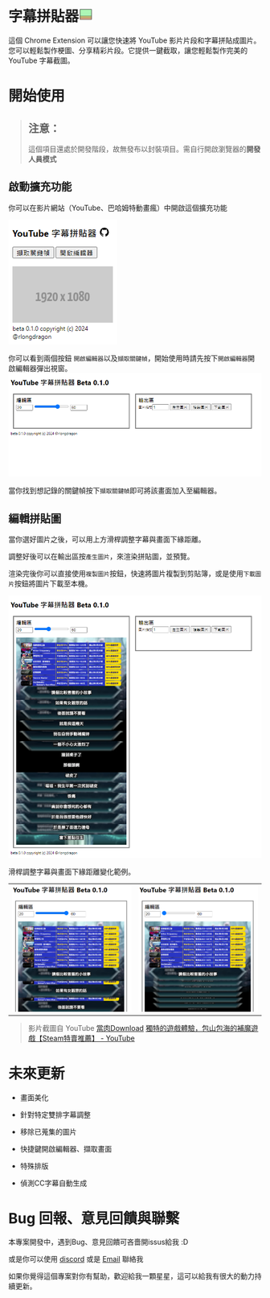 <h1>字幕拼貼器<img src="images/icon128.png" style="height: 1em"></h1>

這個 Chrome Extension 可以讓您快速將 YouTube 影片片段和字幕拼貼成圖片。您可以輕鬆製作梗圖、分享精彩片段。它提供一鍵截取，讓您輕鬆製作完美的 YouTube 字幕截圖。

# 開始使用

> ## 注意：
> 
> 這個項目還處於開發階段，故無發布以封裝項目。需自行開啟瀏覽器的**開發人員模式**

## 啟動擴充功能

你可以在影片網站（YouTube、巴哈姆特動畫瘋）中開啟這個擴充功能

![](readmeImgs/step1-1.png)

你可以看到兩個按鈕 `開啟編輯器`以及`擷取關鍵幀`，開始使用時請先按下`開啟編輯器`開啟編輯器彈出視窗。
![](readmeImgs/step1-2.png)

當你找到想記錄的關鍵幀按下`擷取關鍵幀`即可將該畫面加入至編輯器。

## 編輯拼貼圖

當你選好圖片之後，可以用上方滑桿調整字幕與畫面下緣距離。

調整好後可以在輸出區按`產生圖片`，來渲染拼貼圖，並預覽。

渲染完後你可以直接使用`複製圖片`按鈕，快速將圖片複製到剪貼簿，或是使用`下載圖片`按鈕將圖片下載至本機。

![](readmeImgs/step2-1.png)

滑桿調整字幕與畫面下緣距離變化範例。

<table>
  <tr>
    <td><img src="readmeImgs/step2-2.png" width="400"></td>
    <td><img src="readmeImgs/step2-3.png" width="400"></td>
  </tr>
</table>

> 影片截圖自 YouTube [當肉Download](https://www.youtube.com/@download9331) [獨特的遊戲體驗，包山包海的補魔遊戲【Steam特賣推薦】 - YouTube](https://youtu.be/tWjtndSwvrQ?si=5camo0FG3fsaqS_p)

# 未來更新

- 畫面美化

- 針對特定雙排字幕調整

- 移除已蒐集的圖片

- 快捷鍵開啟編輯器、擷取畫面

- 特殊排版

- 偵測CC字幕自動生成



# Bug 回報、意見回饋與聯繫

本專案開發中，遇到Bug、意見回饋可吝嗇開issus給我 :D

或是你可以使用 [discord](https://discordapp.com/users/601819508943880193) 或是 [Email](mailto:jz744335@gmail.com) 聯絡我

如果你覺得這個專案對你有幫助，歡迎給我一顆星星，這可以給我有很大的動力持續更新。
